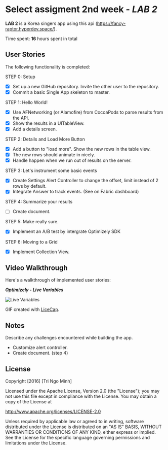 # Select assigment 2nd week - *LAB 2*

**LAB 2** is a Korea singers app using this api (https://fancy-raptor.hyperdev.space/).

Time spent: **16** hours spent in total

## User Stories

The following functionality is completed:

STEP 0: Setup

- [x] Set up a new GitHub repository. Invite the other user to the repository.
- [x] Commit a basic Single App skeleton to master.

STEP 1: Hello World!

- [x] Use AFNetworking (or Alamofire) from CocoaPods to parse results from the API.
- [x] Show the results in a UITableView.
- [x] Add a details screen.

STEP 2: Details and Load More Button

- [x] Add a button to "load more". Show the new rows in the table view.
- [x] The new rows should animate in nicely.
- [x] Handle happen when we run out of results on the server.

STEP 3: Let's instrument some basic events

- [x] Create Settings Alert Controller to change the offset, limit instead of 2 rows by default.
- [x] Integrate Answer to track events. (See on Fabric dashboard)

STEP 4: Summarize your results

- [ ] Create document.

STEP 5: Make really sure.

- [x] Implement an A/B test by intergrate Optimizely SDK

STEP 6: Moving to a Grid

- [x] Implement Collection View.

## Video Walkthrough

Here's a walkthrough of implemented user stories:

***Optimizely - Live Variables***

<img src='http://i.imgur.com/wRHn3QY.gif' title='Live Variables' width='' />

GIF created with [LiceCap](http://www.cockos.com/licecap/).

## Notes

Describe any challenges encountered while building the app.
 - Customize alert controller.
 - Create document. (step 4)

## License

Copyright [2016] [Tri Ngo Minh]

Licensed under the Apache License, Version 2.0 (the "License");
you may not use this file except in compliance with the License.
You may obtain a copy of the License at

http://www.apache.org/licenses/LICENSE-2.0

Unless required by applicable law or agreed to in writing, software
distributed under the License is distributed on an "AS IS" BASIS,
WITHOUT WARRANTIES OR CONDITIONS OF ANY KIND, either express or implied.
See the License for the specific language governing permissions and
limitations under the License.
